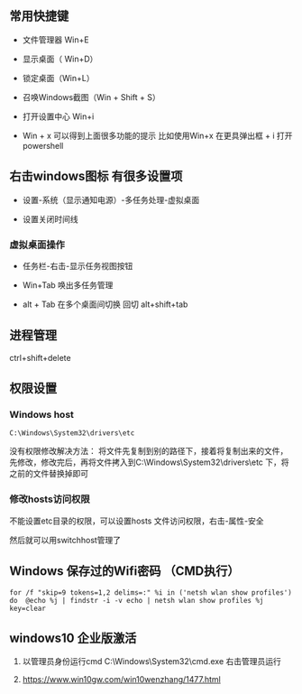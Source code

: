 ## 常用快捷键
- 文件管理器 Win+E

- 显示桌面（ Win+D）

- 锁定桌面（Win+L）

- 召唤Windows截图（Win + Shift + S）

- 打开设置中心 Win+i

- Win + x 可以得到上面很多功能的提示  比如使用Win+x 在更具弹出框 + i 打开powershell

## 右击windows图标 有很多设置项
- 设置-系统（显示通知电源）-多任务处理-虚拟桌面 

- 设置关闭时间线

### 虚拟桌面操作
- 任务栏-右击-显示任务视图按钮 

- Win+Tab 唤出多任务管理

- alt + Tab 在多个桌面间切换 回切 alt+shift+tab

## 进程管理
ctrl+shift+delete

## 权限设置
### Windows host 
```
C:\Windows\System32\drivers\etc
```
没有权限修改解决方法：
将文件先复制到别的路径下，接着将复制出来的文件，先修改，修改完后，再将文件拷入到C:\Windows\System32\drivers\etc 下，将之前的文件替换掉即可

### 修改hosts访问权限
不能设置etc目录的权限，可以设置hosts 文件访问权限，右击-属性-安全

然后就可以用switchhost管理了

## Windows 保存过的Wifi密码 （CMD执行）
```
for /f "skip=9 tokens=1,2 delims=:" %i in ('netsh wlan show profiles') do  @echo %j | findstr -i -v echo | netsh wlan show profiles %j key=clear
```

## windows10 企业版激活
1. 以管理员身份运行cmd
C:\Windows\System32\cmd.exe 
右击管理员运行

2. https://www.win10gw.com/win10wenzhang/1477.html
